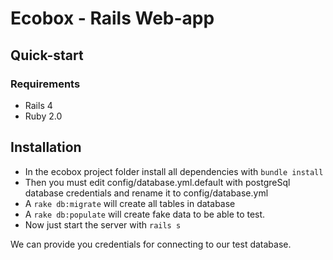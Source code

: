 # Ecobox - Rails Web-app


## Quick-start

### Requirements

- Rails 4
- Ruby 2.0

## Installation

- In the ecobox project folder install all dependencies with `bundle install`
- Then you must edit config/database.yml.default with postgreSql database credentials and rename it to config/database.yml
- A `rake db:migrate` will create all tables in database
- A `rake db:populate` will create fake data to be able to test.
- Now just start the server with `rails s`

We can provide you credentials for connecting to our test database.



